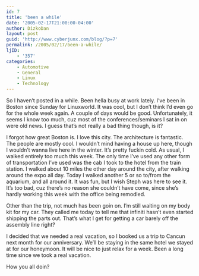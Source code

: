 ```yaml
---
id: 7
title: 'been a while'
date: '2005-02-17T21:00:00-04:00'
author: DizkoDan
layout: post
guid: 'http://www.cyberjunx.com/blog/?p=7'
permalink: /2005/02/17/been-a-while/
ljID:
    - '357'
categories:
    - Automotive
    - General
    - Linux
    - Technology
---
```


So I haven’t posted in a while. Been hella busy at work lately. I’ve been in Boston since Sunday for Linuxworld. It was cool, but I don’t think I’d even go for the whole week again. A couple of days would be good. Unfortunately, it seems I know too much, cuz most of the conferences/seminars I sat in on were old news. I guess that’s not really a bad thing though, is it?

I forgot how great Boston is. I love this city. The architecture is fantastic. The people are mostly cool. I wouldn’t mind having a house up here, though I wouldn’t wanna live here in the winter. It’s pretty fuckin cold. As usual, I walked entirely too much this week. The only time I’ve used any other form of transportation I’ve used was the cab I took to the hotel from the train station. I walked about 10 miles the other day around the city, after walking around the expo all day. Today I walked another 5 or so to/from the aquarium, and all around it. It was fun, but I wish Steph was here to see it. It’s too bad, cuz there’s no reason she couldn’t have come, since she’s hardly working this week with the office being remodled.

Other than the trip, not much has been goin on. I’m still waiting on my body kit for my car. They called me today to tell me that infiniti hasn’t even started shipping the parts out. That’s what I get for getting a car barely off the assembly line right?

I decided that we needed a real vacation, so I booked us a trip to Cancun next month for our anniversary. We’ll be staying in the same hotel we stayed at for our honeymoon. It will be nice to just relax for a week. Been a long time since we took a real vacation.

How you all doin?